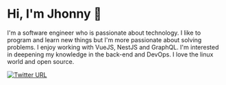 # Hi, I'm Jhonny 👋

I'm a software engineer who is passionate about technology. I like to program and learn new things but I'm more passionate about solving problems. I enjoy working with VueJS, NestJS and GraphQL. I'm interested in deepening my knowledge in the back-end and DevOps. 
I love the linux world and open source.

[![Twitter URL](https://img.shields.io/twitter/url/https/twitter.com/bukotsunikki.svg?style=social&label=Follow%20%40millonesj)](https://twitter.com/millonesj)
